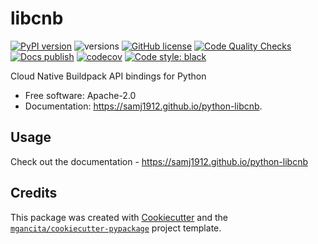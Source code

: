 # libcnb


[![PyPI version](https://badge.fury.io/py/libcnb.svg)](https://badge.fury.io/py/libcnb)
![versions](https://img.shields.io/pypi/pyversions/libcnb.svg)
[![GitHub license](https://img.shields.io/github/license/samj1912/libcnb.svg)](https://github.com/samj1912/libcnb/blob/main/LICENSE)
[![Code Quality Checks](https://github.com/samj1912/python-libcnb/actions/workflows/code_quality_checks.yml/badge.svg)](https://github.com/samj1912/python-libcnb/actions/workflows/code_quality_checks.yml)
[![Docs publish](https://github.com/samj1912/python-libcnb/actions/workflows/docs_publish.yml/badge.svg)](https://github.com/samj1912/python-libcnb/actions/workflows/docs_publish.yml)
[![codecov](https://codecov.io/gh/samj1912/python-libcnb/branch/main/graph/badge.svg?token=Vb5svxOpMj)](https://codecov.io/gh/samj1912/python-libcnb)
[![Code style: black](https://img.shields.io/badge/code%20style-black-000000.svg)](https://github.com/psf/black)


 Cloud Native Buildpack API bindings for Python


- Free software: Apache-2.0
- Documentation: https://samj1912.github.io/python-libcnb.

## Usage

Check out the documentation - https://samj1912.github.io/python-libcnb

## Credits


This package was created with [Cookiecutter](https://github.com/audreyr/cookiecutter) and the [`mgancita/cookiecutter-pypackage`](https://mgancita.github.io/cookiecutter-pypackage/) project template.
